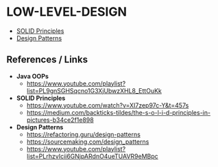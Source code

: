 # LOW-LEVEL-DESIGN

- [SOLID Principles](SOLID/SOLID.md)
- [Design Patterns](DesignPatterns/DesignPattern.md)

## References / Links

   - **Java OOPs**
     - https://www.youtube.com/playlist?list=PL9gnSGHSqcno1G3XjUbwzXHL8_EttOuKk
   - **SOLID Principles**
     - https://www.youtube.com/watch?v=XI7zep97c-Y&t=457s
     - https://medium.com/backticks-tildes/the-s-o-l-i-d-principles-in-pictures-b34ce2f1e898
   - **Design Patterns**
     - https://refactoring.guru/design-patterns
     - https://sourcemaking.com/design_patterns
     - https://www.youtube.com/playlist?list=PLrhzvIcii6GNjpARdnO4ueTUAVR9eMBpc